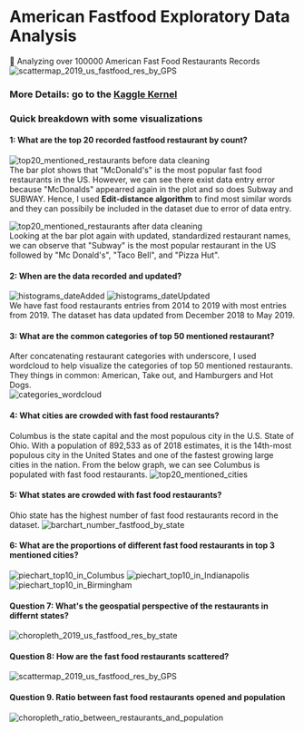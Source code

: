 # American Fastfood Exploratory Data Analysis
:hamburger: Analyzing over 100000 American Fast Food Restaurants Records
![scattermap_2019_us_fastfood_res_by_GPS](./Visualizations/scattermap_2019_us_fastfood_res_by_GPS.PNG)
### More Details: go to the [Kaggle Kernel ](https://www.kaggle.com/agilesifaka/detailed-eda-with-visualizations)

### Quick breakdown with some visualizations

#### 1: What are the top 20 recorded fastfood restaurant by count?
![top20_mentioned_restaurants before data cleaning](./Visualizations/top20_mentioned_restaurants.png)  
The bar plot shows that "McDonald's" is the most popular fast food restaurants in the US. However, we can see there exist data entry error because "McDonalds" appearred again in the plot and so does Subway and SUBWAY. Hence, I used **Edit-distance algorithm** to find most similar words and they can possibily be included in the dataset due to error of data entry.

![top20_mentioned_restaurants after data cleaning](./Visualizations/top20_mentioned_restaurants_after_cleaning.png)  
Looking at the bar plot again with updated, standardized restaurant names, we can observe that "Subway" is the most popular restaurant in the US followed by "Mc Donald's", "Taco Bell", and "Pizza Hut".

#### 2: When are the data recorded and updated?
![histograms_dateAdded](./Visualizations/histograms_dateAdded.png) 
![histograms_dateUpdated](./Visualizations/histograms_dateUpdated.png)  
We have fast food restaurants entries from 2014 to 2019 with most entries from 2019. The dataset has data updated from December 2018 to May 2019.

#### 3: What are the common categories of top 50 mentioned restaurant?
After concatenating restaurant categories with underscore, I used wordcloud to help visualize the categories of top 50 mentioned restaurants. They things in common: American, Take out, and Hamburgers and Hot Dogs.  
![categories_wordcloud](./Visualizations/categories_wordcloud.png)

#### 4: What cities are crowded with fast food restaurants?
Columbus is the state capital and the most populous city in the U.S. State of Ohio. With a population of 892,533 as of 2018 estimates, it is the 14th-most populous city in the United States and one of the fastest growing large cities in the nation.
From the below graph, we can see Columbus is populated with fast food restaurants.
![top20_mentioned_cities](https://github.com/KangboLu/American-Fastfood-Exploratory-Data-Analysis/blob/master/Visualizations/top20_mentioned_cities.png)

#### 5: What states are crowded with fast food restaurants?
Ohio state has the highest number of fast food restaurants record in the dataset.
![barchart_number_fastfood_by_state](./Visualizations/barchart_number_fastfood_by_state.png)

#### 6: What are the proportions of different fast food restaurants in top 3 mentioned cities?
![piechart_top10_in_Columbus](./Visualizations/piechart_top10_in_Columbus.png)
![piechart_top10_in_Indianapolis](./Visualizations/piechart_top10_in_Indianapolis.png)
![piechart_top10_in_Birmingham](./Visualizations/piechart_top10_in_Birmingham.png)

#### Question 7: What's the geospatial perspective of the restaurants in differnt states?
![choropleth_2019_us_fastfood_res_by_state](./Visualizations/choropleth_2019_us_fastfood_res_by_state.PNG)

#### Question 8: How are the fast food restaurants scattered?
![scattermap_2019_us_fastfood_res_by_GPS](./Visualizations/scattermap_2019_us_fastfood_res_by_GPS.PNG)

#### Question 9. Ratio between fast food restaurants opened and population
![choropleth_ratio_between_restaurants_and_population](./Visualizations/choropleth_ratio_between_restaurants_and_population.PNG)
